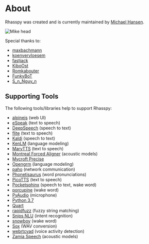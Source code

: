 # About

Rhasspy was created and is currently maintained by [Michael Hansen](https://synesthesiam.com/).

<img src="../img/mike-head.png" style="max-height: 100px;" title="Mike head">

Special thanks to:

* [maxbachmann](https://github.com/maxbachmann)
* [koenvervloesem](https://github.com/koenvervloesem)
* [fastjack](https://community.rhasspy.org/u/fastjack)
* [KiboOst](https://github.com/KiboOst)
* [Romkabouter](https://github.com/Romkabouter)
* [FunkyBoT](https://community.home-assistant.io/u/FunkyBoT)
* [S_n_Nguy_n](https://community.home-assistant.io/u/S_n_Nguy_n)

## Supporting Tools

The following tools/libraries help to support Rhasspy:

* [alpinejs](https://github.com/alpinejs/alpine/) (web UI)
* [eSpeak](http://espeak.sourceforge.net) (text to speech)
* [DeepSpeech](https://github.com/mozilla/DeepSpeech) (speech to text)
* [flite](http://www.festvox.org/flite) (text to speech)
* [Kaldi](https://kaldi-asr.org) (speech to text)
* [KenLM](https://kheafield.com/code/kenlm/) (language modeling)
* [MaryTTS](http://mary.dfki.de) (text to speech)
* [Montreal Forced Aligner](https://montreal-forced-aligner.readthedocs.io/en/latest/) (acoustic models)
* [Mycroft Precise](https://github.com/MycroftAI/mycroft-precise)
* [Opengrm](http://www.opengrm.org/twiki/bin/view/GRM/NGramLibrary) (language modeling)
* [paho](https://www.eclipse.org/paho/) (network communication)
* [Phonetisaurus](https://github.com/AdolfVonKleist/Phonetisaurus) (word pronunciations)
* [PicoTTS](https://en.wikipedia.org/wiki/SVOX) (text to speech)
* [Pocketsphinx](https://github.com/cmusphinx/pocketsphinx) (speech to text, wake word)
* [porcupine](https://github.com/Picovoice/Porcupine) (wake word)
* [PyAudio](https://people.csail.mit.edu/hubert/pyaudio/) (microphone)
* [Python 3.7](https://www.python.org)
* [Quart](https://gitlab.com/pgjones/quart)
* [rapidfuzz](https://github.com/rhasspy/rapidfuzz) (fuzzy string matching)
* [Snips NLU](https://github.com/snipsco/snips-nlu) (intent recognition)
* [snowboy](https://snowboy.kitt.ai) (wake word)
* [Sox](http://sox.sourceforge.net) (WAV conversion)
* [webrtcvad](https://github.com/wiseman/py-webrtcvad) (voice activity detection)
* [Zamia Speech](https://github.com/gooofy/zamia-speech) (acoustic models)
